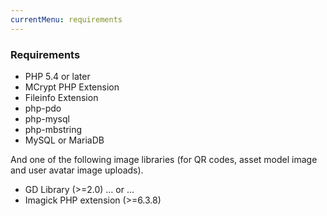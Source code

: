 ```yaml
---
currentMenu: requirements
---
```


### Requirements

- PHP 5.4 or later
- MCrypt PHP Extension
- Fileinfo Extension
- php-pdo
- php-mysql
- php-mbstring
- MySQL or MariaDB

And one of the following image libraries (for QR codes, asset model image and user avatar image uploads).

- GD Library (>=2.0) … or …
- Imagick PHP extension (>=6.3.8)
